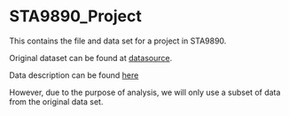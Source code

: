 # STA9890_Project
This contains the file and data set for a project in STA9890.

Original dataset can be found at [datasource](https://archive.ics.uci.edu/ml/machine-learning-databases/00363/).

Data description can be found [here](https://archive.ics.uci.edu/ml/datasets/Facebook+Comment+Volume+Dataset) 
 

However, due to the purpose of analysis, we will only use a subset of data from the original data set.
